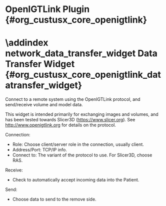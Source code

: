 OpenIGTLink Plugin {#org_custusx_core_openigtlink}
===================


\addindex network_data_transfer_widget
Data Transfer Widget {#org_custusx_core_openigtlink_datatransfer_widget}
===========================================================

Connect to a remote system using the OpenIGTLink protocol, and send/receive
volume and model data. 

This widget is intended primarily for exchanging images and volumes, and has been
tested towards Slicer3D (<https://www.slicer.org>).
See <http://www.openigtlink.org> for details on the protocol. 

Connection:
- Role: Choose client/server role in the connection, usually client.
- Address/Port: TCP/IP info.
- Connect to: The variant of the protocol to use. For Slicer3D, choose RAS.

Receive:
- Check to automatically accept incoming data into the Patient.

Send:
- Choose data to send to the remove side.


